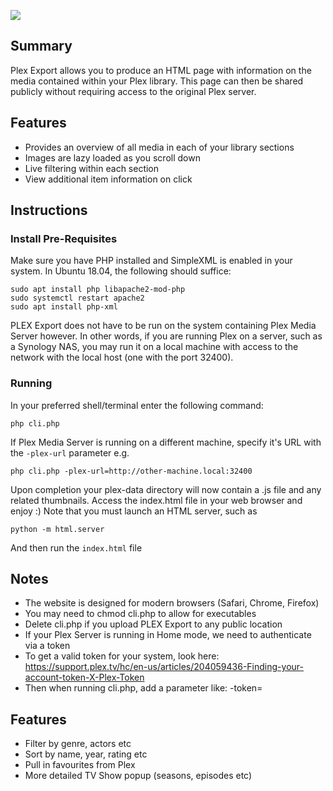 ![](images/Plex-Export.gif)

## Summary

Plex Export allows you to produce an HTML page with information on the media contained within your Plex library. This page can then be shared publicly without requiring access to the original Plex server.


## Features

- Provides an overview of all media in each of your library sections
- Images are lazy loaded as you scroll down
- Live filtering within each section
- View additional item information on click


## Instructions

### Install Pre-Requisites
Make sure you have PHP installed and SimpleXML is enabled in your system. In Ubuntu 18.04, the following should suffice:

```
sudo apt install php libapache2-mod-php
sudo systemctl restart apache2
sudo apt install php-xml
```
PLEX Export does not have to be run on the system containing Plex Media Server however. In other words, if you are running Plex on a server, such as a Synology NAS, you may run it on a local machine with access to the network with the local host (one with the port 32400). 



### Running 
In your preferred shell/terminal enter the following command: 
```
php cli.php
```
If Plex Media Server is running on a different machine, specify it's URL with the `-plex-url` parameter e.g. 
```
php cli.php -plex-url=http://other-machine.local:32400
```
Upon completion your plex-data directory will now contain a .js file and any related thumbnails. Access the index.html file in your web browser and enjoy :) Note that you must launch an HTML server, such as 
```
python -m html.server
```
And then run the `index.html` file


## Notes

* The website is designed for modern browsers (Safari, Chrome, Firefox)
* You may need to chmod cli.php to allow for executables
* Delete cli.php if you upload PLEX Export to any public location
* If your Plex Server is running in Home mode, we need to authenticate via a token
* To get a valid token for your system, look here: https://support.plex.tv/hc/en-us/articles/204059436-Finding-your-account-token-X-Plex-Token
* Then when running cli.php, add a parameter like: -token=<Your Token>


## Features

* Filter by genre, actors etc
* Sort by name, year, rating etc
* Pull in favourites from Plex
* More detailed TV Show popup (seasons, episodes etc)
